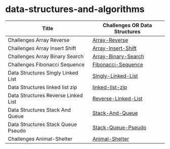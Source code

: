 # data-structures-and-algorithms

| Title | Challenges OR Data Structures|
| ----------- | ----------- |
| Challenges Array Reverse |[Array-Reverse](Challenges/array-reverse/README.md)|
| Challenges Array Insert Shift |[Array-Insert-Shift](Challenges/Array-Insert-Shift/README.md)|
| Challenges Array Binary Search |[Array-Binary-Search](Challenges/Array-Binary-Search/README.md)|
| Challenges Fibonacci Sequence |[Fibonacci-Sequence](Challenges/Fibonacci-Sequence/README.md)|
| Data Structures Singly Linked List |[Singly-Linked-List](Data-Structure/Linked-List/Singly-Linked-List/README.md)|
| Data Structures linked list zip |[linked-list-zip](Data-Structure/Linked-List/linked-list-zip/linked-list-zip.md)|
| Data Structures Reverse Linked List |[Reverse-Linked-List](Data-Structure/Linked-List/Reverse-Linked-List/Reverse-Linked-List.md)|
| Data Structures Stack And Queue |[Stack-And-Queue](Data-Structure/Stack-Queue/README.md)|
| Data Structures Stack Queue Pseudo |[Stack-Queue-Pseudo](Data-Structure/Stack-Queue/README2.md)|
| Challenges Animal-Shelter |[Animal-Shelter](Challenges/Animal-Shelter/README.md)|

